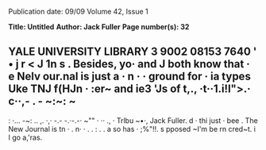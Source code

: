 Publication date: 09/09
Volume 42, Issue 1

**Title: Untitled**
**Author: Jack Fuller**
**Page number(s): 32**

YALE UNIVERSITY LIBRARY 
3 9002 08153 7640 
' 
• 
j 
r 
< 
J 
1n 
s 
. Besides, yo· and J both 
know that · e Nelv 
our.nal is just a · n · · 
ground for 
· ia types 
Uke TNJ f(HJn · 
:er~ and 
ie3 
'Js 
of t,., ·t··1.i!l">.· c··,-
. -
~:~: 
~
-
: ·... 
-~: 
.. 
,. 
·,· 
-.-
-.·-.-· 
~"" 
· ·· ., · Trlbu ~•·, Jack Fuller. 
d · 
thi 
just 
· bee 
. The New 
Journal is tn · 
. n· · . . : 
. . 
a so has · 
;%"!!. 
s pposed 
~I'm 
be 
rn 
cred~t. 
i 
I 
go 
a,'ras.